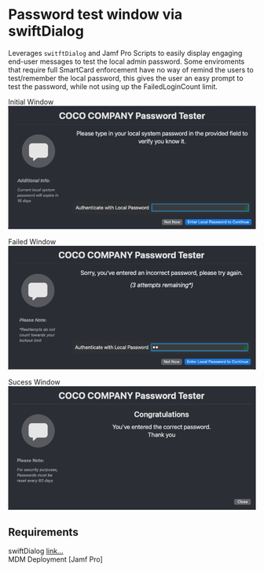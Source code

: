 # Password test window via swiftDialog

Leverages `switftDialog` and Jamf Pro Scripts to easily display engaging end-user messages to test the local admin password.
Some enviroments that require full SmartCard enforcement have no way of remind the users to test/remember the local password, this gives the user an easy prompt to test the password, while not using up the FailedLoginCount limit.

Initial Window
![First Window](images/firstwindow.png)


Failed Window
![Failed Window "User Failed Password Attempt"](images/failedwindow.png)


Sucess Window
![Success Window "User Entered Correct Password"](images/successwindow.png)


## Requirements
swiftDialog [link…](https://github.com/swiftDialog/swiftDialog)
<br>
MDM Deployment [Jamf Pro]
